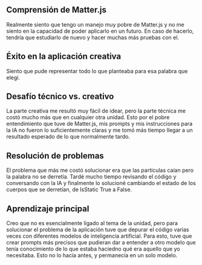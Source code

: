 ## Comprensión de Matter.js

Realmente siento que tengo un manejo muy pobre de Matter.js y no me siento en la capacidad de poder aplicarlo en un futuro. En caso de hacerlo, tendría que estudiarlo
de nuevo y hacer muchas más pruebas con el.

## Éxito en la aplicación creativa

Siento que pude representar todo lo que planteaba para esa palabra que elegí.

## Desafío técnico vs. creativo

La parte creativa me resultó muy fácil de idear, pero la parte técnica me costó mucho más que en cualquier otra unidad. Esto por el pobre entendimiento que tuve de
Matter.js, mis prompts y mis instrucciones para la IA no fueron lo suficientemente claras y me tomó más tiempo llegar a un resultado esperado de lo que normalmente 
tardo.

## Resolución de problemas

El problema que más me costó solucionar era que las partículas caían pero la palabra no se derretía. Tardé mucho tiempo revisando el código y conversando con la IA y 
finalmente lo solucioné cambiando el estado de los cuerpos que se derretían, de IsStatic True a False.

## Aprendizaje principal

Creo que no es esencialmente ligado al tema de la unidad, pero para solucionar el problema de la aplicación tuve que depurar el código varias veces con diferentes 
modelos de inteligencia artificial. Para esto, tuve que crear prompts más precisos que pudieran dar a entender a otro modelo que tenía conocimiento de lo que estaba
haciedno qué era aquello que yo necesitaba. Esto no lo hacía antes, y permanecía en un solo modelo.
